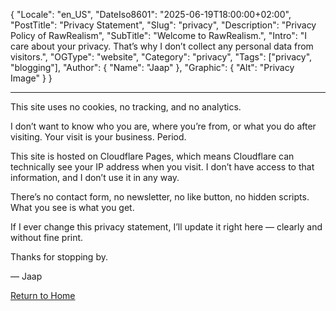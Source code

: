 ﻿{
  "Locale": "en_US",
  "DateIso8601": "2025-06-19T18:00:00+02:00",
  "PostTitle": "Privacy Statement",
  "Slug": "privacy",
  "Description": "Privacy Policy of RawRealism",
  "SubTitle": "Welcome to RawRealism.",
  "Intro": "I care about your privacy. That’s why I don’t collect any personal data from visitors.",
  "OGType": "website",
  "Category": "privacy",
  "Tags": ["privacy", "blogging"],
  "Author": {
    "Name": "Jaap"
  },
  "Graphic": {
    "Alt": "Privacy Image"
  }
}

---

This site uses no cookies, no tracking, and no analytics.

I don’t want to know who you are, where you’re from, or what you do after visiting. Your visit is your business. Period.

This site is hosted on Cloudflare Pages, which means Cloudflare can technically see your IP address when you visit. I don’t have access to that information, and I don’t use it in any way.

There’s no contact form, no newsletter, no like button, no hidden scripts. What you see is what you get.

If I ever change this privacy statement, I’ll update it right here — clearly and without fine print.

Thanks for stopping by.

— Jaap

<div><a href="/">Return to Home</a></div>